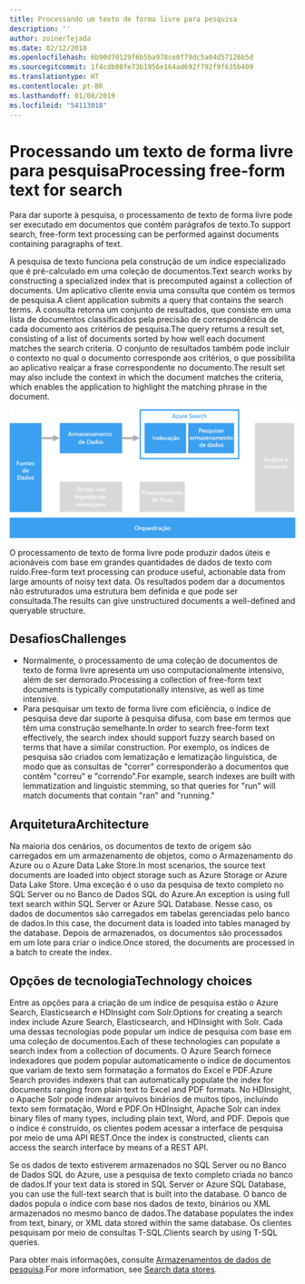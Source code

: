 ```yaml
---
title: Processando um texto de forma livre para pesquisa
description: ''
author: zoinerTejada
ms.date: 02/12/2018
ms.openlocfilehash: 6b90d70129f6b5ba978ce0f79dc5a04d57126b5d
ms.sourcegitcommit: 1f4cdb08fe73b1956e164ad692f792f9f635b409
ms.translationtype: HT
ms.contentlocale: pt-BR
ms.lasthandoff: 01/08/2019
ms.locfileid: "54113018"
---
```

# <a name="processing-free-form-text-for-search"></a><span data-ttu-id="85e87-102">Processando um texto de forma livre para pesquisa</span><span class="sxs-lookup"><span data-stu-id="85e87-102">Processing free-form text for search</span></span>

<span data-ttu-id="85e87-103">Para dar suporte à pesquisa, o processamento de texto de forma livre pode ser executado em documentos que contêm parágrafos de texto.</span><span class="sxs-lookup"><span data-stu-id="85e87-103">To support search, free-form text processing can be performed against documents containing paragraphs of text.</span></span>

<span data-ttu-id="85e87-104">A pesquisa de texto funciona pela construção de um índice especializado que é pré-calculado em uma coleção de documentos.</span><span class="sxs-lookup"><span data-stu-id="85e87-104">Text search works by constructing a specialized index that is precomputed against a collection of documents.</span></span> <span data-ttu-id="85e87-105">Um aplicativo cliente envia uma consulta que contém os termos de pesquisa.</span><span class="sxs-lookup"><span data-stu-id="85e87-105">A client application submits a query that contains the search terms.</span></span> <span data-ttu-id="85e87-106">A consulta retorna um conjunto de resultados, que consiste em uma lista de documentos classificados pela precisão de correspondência de cada documento aos critérios de pesquisa.</span><span class="sxs-lookup"><span data-stu-id="85e87-106">The query returns a result set, consisting of a list of documents sorted by how well each document matches the search criteria.</span></span> <span data-ttu-id="85e87-107">O conjunto de resultados também pode incluir o contexto no qual o documento corresponde aos critérios, o que possibilita ao aplicativo realçar a frase correspondente no documento.</span><span class="sxs-lookup"><span data-stu-id="85e87-107">The result set may also include the context in which the document matches the criteria, which enables the application to highlight the matching phrase in the document.</span></span>

![Diagrama de um pipeline de pesquisa](./images/search-pipeline.png)

<span data-ttu-id="85e87-109">O processamento de texto de forma livre pode produzir dados úteis e acionáveis com base em grandes quantidades de dados de texto com ruído.</span><span class="sxs-lookup"><span data-stu-id="85e87-109">Free-form text processing can produce useful, actionable data from large amounts of noisy text data.</span></span> <span data-ttu-id="85e87-110">Os resultados podem dar a documentos não estruturados uma estrutura bem definida e que pode ser consultada.</span><span class="sxs-lookup"><span data-stu-id="85e87-110">The results can give unstructured documents a well-defined and queryable structure.</span></span>

## <a name="challenges"></a><span data-ttu-id="85e87-111">Desafios</span><span class="sxs-lookup"><span data-stu-id="85e87-111">Challenges</span></span>

- <span data-ttu-id="85e87-112">Normalmente, o processamento de uma coleção de documentos de texto de forma livre apresenta um uso computacionalmente intensivo, além de ser demorado.</span><span class="sxs-lookup"><span data-stu-id="85e87-112">Processing a collection of free-form text documents is typically computationally intensive, as well as time intensive.</span></span>
- <span data-ttu-id="85e87-113">Para pesquisar um texto de forma livre com eficiência, o índice de pesquisa deve dar suporte à pesquisa difusa, com base em termos que têm uma construção semelhante.</span><span class="sxs-lookup"><span data-stu-id="85e87-113">In order to search free-form text effectively, the search index should support fuzzy search based on terms that have a similar construction.</span></span> <span data-ttu-id="85e87-114">Por exemplo, os índices de pesquisa são criados com lematização e lematização linguística, de modo que as consultas de "correr" corresponderão a documentos que contêm "correu" e "correndo".</span><span class="sxs-lookup"><span data-stu-id="85e87-114">For example, search indexes are built with lemmatization and linguistic stemming, so that queries for "run" will match documents that contain "ran" and "running."</span></span>

## <a name="architecture"></a><span data-ttu-id="85e87-115">Arquitetura</span><span class="sxs-lookup"><span data-stu-id="85e87-115">Architecture</span></span>

<span data-ttu-id="85e87-116">Na maioria dos cenários, os documentos de texto de origem são carregados em um armazenamento de objetos, como o Armazenamento do Azure ou o Azure Data Lake Store.</span><span class="sxs-lookup"><span data-stu-id="85e87-116">In most scenarios, the source text documents are loaded into object storage such as Azure Storage or Azure Data Lake Store.</span></span> <span data-ttu-id="85e87-117">Uma exceção é o uso da pesquisa de texto completo no SQL Server ou no Banco de Dados SQL do Azure.</span><span class="sxs-lookup"><span data-stu-id="85e87-117">An exception is using full text search within SQL Server or Azure SQL Database.</span></span> <span data-ttu-id="85e87-118">Nesse caso, os dados de documentos são carregados em tabelas gerenciadas pelo banco de dados.</span><span class="sxs-lookup"><span data-stu-id="85e87-118">In this case, the document data is loaded into tables managed by the database.</span></span> <span data-ttu-id="85e87-119">Depois de armazenados, os documentos são processados em um lote para criar o índice.</span><span class="sxs-lookup"><span data-stu-id="85e87-119">Once stored, the documents are processed in a batch to create the index.</span></span>

## <a name="technology-choices"></a><span data-ttu-id="85e87-120">Opções de tecnologia</span><span class="sxs-lookup"><span data-stu-id="85e87-120">Technology choices</span></span>

<span data-ttu-id="85e87-121">Entre as opções para a criação de um índice de pesquisa estão o Azure Search, Elasticsearch e HDInsight com Solr.</span><span class="sxs-lookup"><span data-stu-id="85e87-121">Options for creating a search index include Azure Search, Elasticsearch, and HDInsight with Solr.</span></span> <span data-ttu-id="85e87-122">Cada uma dessas tecnologias pode popular um índice de pesquisa com base em uma coleção de documentos.</span><span class="sxs-lookup"><span data-stu-id="85e87-122">Each of these technologies can populate a search index from a collection of documents.</span></span> <span data-ttu-id="85e87-123">O Azure Search fornece indexadores que podem popular automaticamente o índice de documentos que variam de texto sem formatação a formatos do Excel e PDF.</span><span class="sxs-lookup"><span data-stu-id="85e87-123">Azure Search provides indexers that can automatically populate the index for documents ranging from plain text to Excel and PDF formats.</span></span> <span data-ttu-id="85e87-124">No HDInsight, o Apache Solr pode indexar arquivos binários de muitos tipos, incluindo texto sem formatação, Word e PDF.</span><span class="sxs-lookup"><span data-stu-id="85e87-124">On HDInsight, Apache Solr can index binary files of many types, including plain text, Word, and PDF.</span></span> <span data-ttu-id="85e87-125">Depois que o índice é construído, os clientes podem acessar a interface de pesquisa por meio de uma API REST.</span><span class="sxs-lookup"><span data-stu-id="85e87-125">Once the index is constructed, clients can access the search interface by means of a REST API.</span></span>

<span data-ttu-id="85e87-126">Se os dados de texto estiverem armazenados no SQL Server ou no Banco de Dados SQL do Azure, use a pesquisa de texto completo criada no banco de dados.</span><span class="sxs-lookup"><span data-stu-id="85e87-126">If your text data is stored in SQL Server or Azure SQL Database, you can use the full-text search that is built into the database.</span></span> <span data-ttu-id="85e87-127">O banco de dados popula o índice com base nos dados de texto, binários ou XML armazenados no mesmo banco de dados.</span><span class="sxs-lookup"><span data-stu-id="85e87-127">The database populates the index from text, binary, or XML data stored within the same database.</span></span> <span data-ttu-id="85e87-128">Os clientes pesquisam por meio de consultas T-SQL.</span><span class="sxs-lookup"><span data-stu-id="85e87-128">Clients search by using T-SQL queries.</span></span>

<span data-ttu-id="85e87-129">Para obter mais informações, consulte [Armazenamentos de dados de pesquisa](../technology-choices/search-options.md).</span><span class="sxs-lookup"><span data-stu-id="85e87-129">For more information, see [Search data stores](../technology-choices/search-options.md).</span></span>
